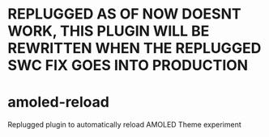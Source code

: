 # REPLUGGED AS OF NOW DOESNT WORK, THIS PLUGIN WILL BE REWRITTEN WHEN THE REPLUGGED SWC FIX GOES INTO PRODUCTION

# amoled-reload
Replugged plugin to automatically reload AMOLED Theme experiment


